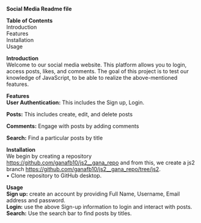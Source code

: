 
**Social Media Readme file**<br>

**Table of Contents**<br>
Introduction<br>
Features<br>
Installation<br>
Usage<br>

**Introduction** <br>
Welcome to our social media website. This platform allows you to login, access posts, likes, and comments. The goal of this project is to test our knowledge of JavaScript, to be able to realize the above-mentioned features.

**Features**<br>
**User Authentication:** This includes the Sign up, Login. <br>

**Posts:** This includes create, edit, and delete posts<br>

**Comments:** Engage with posts by adding comments<br>

**Search:** Find a particular posts by title<br>

**Installation**<br>
We begin by creating a repository  https://github.com/ganafb10/js2__gana_repo  and from this, we create a js2 branch https://github.com/ganafb10/js2__gana_repo/tree/js2. <br>
•	Clone repository to GitHub desktop.


**Usage**  <br>
**Sign up:** create an account by providing Full Name, Username, Email address and password.<br>
**Login:** use the above Sign-up information to login and interact with posts.<br>
**Search:** Use the search bar to find posts by titles.


